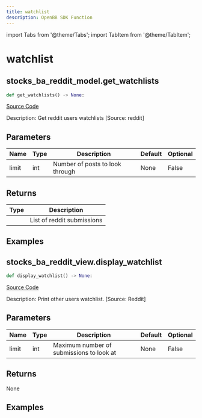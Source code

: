 ```yaml
---
title: watchlist
description: OpenBB SDK Function
---
```


import Tabs from '@theme/Tabs';
import TabItem from '@theme/TabItem';

# watchlist

<Tabs>
<TabItem value="model" label="Model" default>

## stocks_ba_reddit_model.get_watchlists

```python title='openbb_terminal/decorators.py'
def get_watchlists() -> None:
```
[Source Code](https://github.com/OpenBB-finance/OpenBBTerminal/tree/main/openbb_terminal/decorators.py#L40)

Description: Get reddit users watchlists [Source: reddit]

## Parameters

| Name | Type | Description | Default | Optional |
| ---- | ---- | ----------- | ------- | -------- |
| limit | int | Number of posts to look through | None | False |

## Returns

| Type | Description |
| ---- | ----------- |
|  | List of reddit submissions |

## Examples



</TabItem>
<TabItem value="view" label="View">

## stocks_ba_reddit_view.display_watchlist

```python title='openbb_terminal/decorators.py'
def display_watchlist() -> None:
```
[Source Code](https://github.com/OpenBB-finance/OpenBBTerminal/tree/main/openbb_terminal/decorators.py#L138)

Description: Print other users watchlist. [Source: Reddit]

## Parameters

| Name | Type | Description | Default | Optional |
| ---- | ---- | ----------- | ------- | -------- |
| limit | int | Maximum number of submissions to look at | None | False |

## Returns

None

## Examples



</TabItem>
</Tabs>